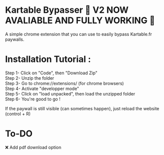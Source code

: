 # Kartable Bypasser 🤝 V2 NOW AVALIABLE AND FULLY WORKING 🤝
  
A simple chrome extension that you can use to easily bypass Kartable.fr paywalls.
  
# Installation Tutorial : 
  
Step 1- Click on "Code", then "Download Zip"  
Step 2- Unzip the folder  
Step 3- Go to chrome://extensions/ (for chrome browsers)  
Step 4- Activate "developper mode"  
Step 5- Click on "load unpacked", then load the unzipped folder    
Step 6- You're good to go !  
  
If the paywall is still visible (can sometimes happen), just reload the website (control + R)  
  
# To-DO  
  
❌ Add pdf download option
